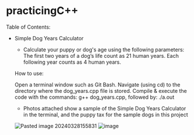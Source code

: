 # practicingC++



Table of Contents:
- Simple Dog Years Calculator
    - Calculate your puppy or dog's age using the following parameters: The first two years of a dog’s life count as 21 human years. Each following year counts as 4 human years.
     
    How to use:

    Open a terminal window such as Git Bash.
    Navigate (using cd) to the directory where the dog_years.cpp file is stored.
    Compile & execute the code with the commands: g++ dog_years.cpp, followed by: ./a.out

    - Photos attached show a sample of the Simple Dog Years Calculator in the terminal, and the puppy tax for the sample dogs in this project

    ![Pasted image 20240328155831](https://github.com/rbf123/practicingCplusplus/assets/108244092/6cd711a5-1947-4cce-8d03-416cf748ba25)
    ![image](https://github.com/rbf123/practicingCplusplus/assets/108244092/2f2429a8-6d4e-4c5a-92c7-06c314770ef5)
